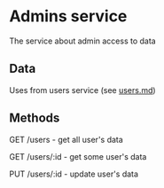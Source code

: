 # Admins service

The service about admin access to data

## Data

Uses from users service (see [users.md](users.md))

## Methods

GET /users - get all user's data

GET /users/:id - get some user's data

PUT /users/:id - update user's data

